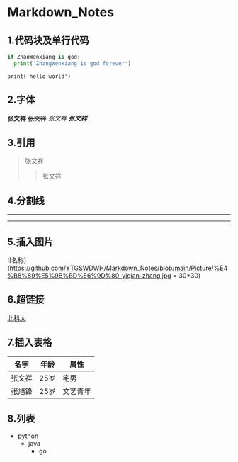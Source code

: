 # Markdown_Notes
## 1.代码块及单行代码
```python
if ZhanWenxiang is god:
  print('ZhangWenxiang is god forever')
```
`print('hello world')`
## 2.字体
**张文祥**
~~张文祥~~
*张文祥*
***张文祥***

## 3.引用
>张文祥
>>张文祥

## 4.分割线
---
***

## 5.插入图片
![名称](https://github.com/YTGSWDWH/Markdown_Notes/blob/main/Picture/%E4%B8%89%E5%9B%BD%E6%9D%80-yiqian-zhang.jpg = 30*30)

## 6.超链接
[北科大](https://www.ustb.edu.cn/)

## 7.插入表格
名字|年龄|属性
---|---|---
张文祥|25岁|宅男
张旭锋|25岁|文艺青年

## 8.列表
* python
  * java
    * go
